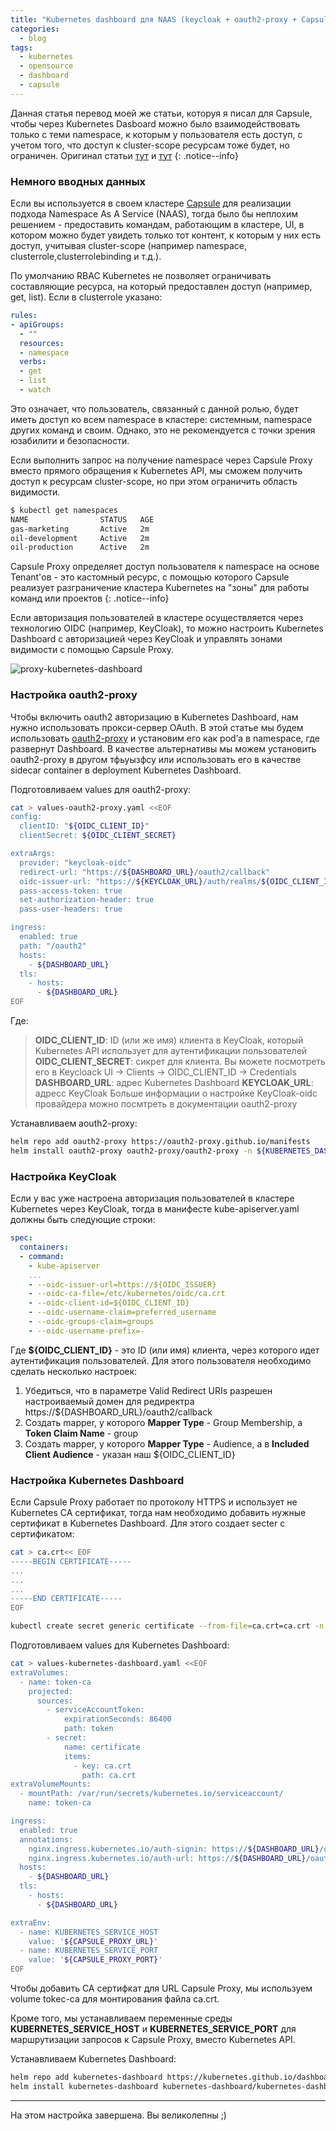 ```yaml
---
title: "Kubernetes dashboard для NAAS (keycloak + oauth2-proxy + Capsule)"
categories:
  - blog
tags:
  - kubernetes
  - opensource
  - dashboard
  - capsule
---
```


Данная статья перевод моей же статьи, которуя я писал для Capsule, чтобы через Kubernetes Dasboard можно было взаимодействовать только с теми namespace, к которым у пользователя есть доступ, с учетом того, что доступ к cluster-scope ресурсам тоже будет, но ограничен.
Оригинал статьи [тут](https://capsule.clastix.io/docs/guides/kubernetes-dashboard/#configuring-kubernetes-dashboard) и [тут](https://github.com/clastix/capsule/blob/master/docs/content/guides/kubernetes-dashboard.md)
{: .notice--info}

### Немного вводных данных

Если вы используется в своем кластере [Capsule](https://capsule.clastix.io) для реализации подхода Namespace As A Service (NAAS), тогда было бы неплохим решением - предоставить командам, работающим в кластере, UI, в котором можно будет увидеть только тот контент, к которым у них есть доступ, учитывая cluster-scope (например namespace, clusterrole,clusterrolebinding и т.д.). 

По умолчанию RBAC Kubernetes не позволяет ограничивать составляющие ресурса, на который предоставлен доступ (например, get, list). Если в clusterrole указано:
```yaml
rules:
- apiGroups:
  - ""
  resources:
  - namespace
  verbs:
  - get
  - list
  - watch
```
Это означает, что пользователь, связанный с данной ролью, будет иметь доступ ко всем namespace в кластере: системным, namespace других команд и своим. Однако, это не рекомендуется с точки зрения юзабилити и безопасности.

Если выполнить запрос на получение namespace через Capsule Proxy вместо прямого обращения к Kubernetes API, мы сможем получить доступ к ресурсам cluster-scope, но при этом ограничить область видимости.

```bash
$ kubectl get namespaces
NAME                STATUS   AGE
gas-marketing       Active   2m
oil-development     Active   2m
oil-production      Active   2m
```

Capsule Proxy определяет доступ пользователя к namespace на основе Tenant'ов - это кастомный ресурс, с помощью которого Capsule реализует разграничение кластера Kubernetes на "зоны" для работы команд или проектов
{: .notice--info}

Если авторизация пользователей в кластере осуществляется через технологию OIDC (например, KeyCloak), то можно настроить Kubernetes Dashboard с авторизацией через KeyCloak и управлять зонами видимости с помощью Capsule Proxy.

![proxy-kubernetes-dashboard](https://raw.githubusercontent.com/zvlb/zvlb.github.io/master/_posts/assets/images/proxy-kubernetes-dashboard.png)

### Настройка oauth2-proxy

Чтобы включить oauth2 авторизацию в Kubernetes Dashboard, нам нужно использовать прокси-сервер OAuth. В этой статье мы будем использовать [oauth2-proxy](https://oauth2-proxy.github.io/oauth2-proxy/) и установим его как pod’а в namespace, где развернут Dashboard. В качестве альтернативы мы можем установить oauth2-proxy в другом тфьуызфсу или использовать его в качестве sidecar container в deployment Kubernetes Dashboard.

Подготовливаем values для oauth2-proxy:
```bash
cat > values-oauth2-proxy.yaml <<EOF
config:
  clientID: "${OIDC_CLIENT_ID}"
  clientSecret: ${OIDC_CLIENT_SECRET}

extraArgs:
  provider: "keycloak-oidc"
  redirect-url: "https://${DASHBOARD_URL}/oauth2/callback"
  oidc-issuer-url: "https://${KEYCLOAK_URL}/auth/realms/${OIDC_CLIENT_ID}"
  pass-access-token: true
  set-authorization-header: true
  pass-user-headers: true

ingress:
  enabled: true
  path: "/oauth2"
  hosts:
    - ${DASHBOARD_URL}
  tls:
    - hosts:
      - ${DASHBOARD_URL}
EOF
```
Где:
> **OIDC_CLIENT_ID**: ID (или же имя) клиента в KeyCloak, который Kubernetes API использует для аутентификации пользователей
> **OIDC_CLIENT_SECRET**: сикрет для клиента. Вы можете посмотреть его в Keycloack UI -> Clients -> OIDC_CLIENT_ID -> Credentials
> **DASHBOARD_URL**: адрес Kubernetes Dashboard
> **KEYCLOAK_URL**: адресс KeyCloak
Больше информации о настройке KeyCloak-oidc провайдера можно посмтреть в документации oauth2-proxy

Устанавливаем aouth2-proxy:
```bash
helm repo add oauth2-proxy https://oauth2-proxy.github.io/manifests
helm install oauth2-proxy oauth2-proxy/oauth2-proxy -n ${KUBERNETES_DASHBOARD_NAMESPACE} -f values-oauth2-proxy.yaml
```

### Настройка KeyCloak

Если у вас уже настроена авторизация пользователей в кластере Kubernetes через KeyCloak, тогда в манифесте kube-apiserver.yaml должны быть следующие строки:
```yaml
spec:
  containers:
  - command:
    - kube-apiserver
    ...
    - --oidc-issuer-url=https://${OIDC_ISSUER}
    - --oidc-ca-file=/etc/kubernetes/oidc/ca.crt
    - --oidc-client-id=${OIDC_CLIENT_ID}
    - --oidc-username-claim=preferred_username
    - --oidc-groups-claim=groups
    - --oidc-username-prefix=-
```

Где **${OIDC_CLIENT_ID}** - это ID (или имя) клиента, через которого идет аутентификация пользователей. Для этого пользователя необходимо сделать несколько настроек:

1. Убедиться, что в параметре Valid Redirect URIs разрешен настроиваемый домен для редиректра https://${DASHBOARD_URL}/oauth2/callback
2. Создать mapper, у которого **Mapper Type** - Group Membership, а **Token Claim Name** - group
3. Создать mapper, у которого **Mapper Type** - Audience, а в **Included Client Audience** - указан наш ${OIDC_CLIENT_ID}

### Настройка Kubernetes Dashboard

Если Capsule Proxy работает по протоколу HTTPS и использует не Kubernetes CA сертификат, тогда нам необходимо добавить нужные сертификат в Kubernetes Dashboard.
Для этого создает secter с сертификатом:
```bash
cat > ca.crt<< EOF
-----BEGIN CERTIFICATE-----
...
...
...
-----END CERTIFICATE-----
EOF

kubectl create secret generic certificate --from-file=ca.crt=ca.crt -n ${KUBERNETES_DASHBOARD_NAMESPACE}
```

Подготовливаем values для Kubernetes Dashboard:
```bash
cat > values-kubernetes-dashboard.yaml <<EOF
extraVolumes:
  - name: token-ca
    projected:
      sources:
        - serviceAccountToken:
            expirationSeconds: 86400
            path: token
        - secret:
            name: certificate
            items:
              - key: ca.crt
                path: ca.crt
extraVolumeMounts:
  - mountPath: /var/run/secrets/kubernetes.io/serviceaccount/
    name: token-ca

ingress:
  enabled: true
  annotations:
    nginx.ingress.kubernetes.io/auth-signin: https://${DASHBOARD_URL}/oauth2/start?rd=$escaped_request_uri
    nginx.ingress.kubernetes.io/auth-url: https://${DASHBOARD_URL}/oauth2/auth
  hosts:
    - ${DASHBOARD_URL}
  tls:
    - hosts:
      - ${DASHBOARD_URL}

extraEnv:
  - name: KUBERNETES_SERVICE_HOST
    value: '${CAPSULE_PROXY_URL}'
  - name: KUBERNETES_SERVICE_PORT
    value: '${CAPSULE_PROXY_PORT}'
EOF
```
Чтобы добавить CA сертифкат для URL Capsule Proxy, мы используем volume tokec-ca для монтирования файла ca.crt. 

Кроме того, мы устанавливаем переменные среды **KUBERNETES_SERVICE_HOST** и **KUBERNETES_SERVICE_PORT** для маршрутизации запросов к Capsule Proxy, вместо Kubernetes API.

Устанавливаем Kubernetes Dashboard:
```bash
helm repo add kubernetes-dashboard https://kubernetes.github.io/dashboard/
helm install kubernetes-dashboard kubernetes-dashboard/kubernetes-dashboard -n ${KUBERNETES_DASHBOARD_NAMESPACE} -f values-kubernetes-dashboard.yaml
```

---
На этом настройка завершена. Вы великолепны ;)
